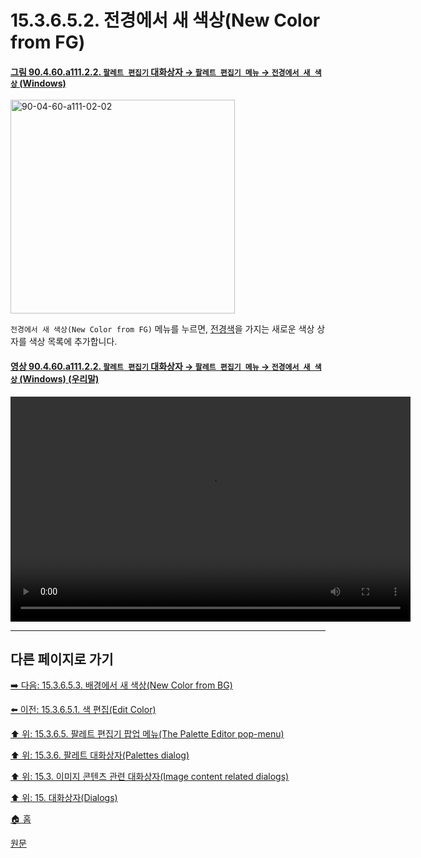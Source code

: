 # 15.3.6.5.2. 전경에서 새 색상(New Color from FG)

<a id="90-04-60-a111-02-02"></a>

#### [그림 90.4.60.a111.2.2. `팔레트 편집기` 대화상자 → `팔레트 편집기 메뉴` → `전경에서 새 색상` (Windows)](./90-04-0060-palette_editor.md#90-04-60-a111-02-02)
<img width="359" height="342" alt="90-04-60-a111-02-02" src="https://github.com/user-attachments/assets/919df9dd-c8d5-4007-8ef2-84889925116d" />

`전경에서 새 색상(New Color from FG)` 메뉴를 누르면, [전경색](./19-glossaryx-foreground_color.md)을 가지는 새로운 색상 상자를 색상 목록에 추가합니다.

<a id="90-04-60-a111-02-02-01"></a>

#### [영상 90.4.60.a111.2.2. `팔레트 편집기` 대화상자 → `팔레트 편집기 메뉴` → `전경에서 새 색상` (Windows) (우리말)](./90-04-0060-palette_editor.md#90-04-60-a111-02-02-01)
<video controls="controls" width="640" height="360" src="https://github.com/user-attachments/assets/32d4fb6b-68c2-4afa-8c99-217a329cd9aa"></video>

***

## 다른 페이지로 가기

[➡️ 다음: 15.3.6.5.3. 배경에서 새 색상(New Color from BG)](./15-03-06-05-03-new_color_from_bg.md)

[⬅️ 이전: 15.3.6.5.1. 색 편집(Edit Color)](./15-03-06-05-01-edit_color.md)

[⬆️ 위: 15.3.6.5. 팔레트 편집기 팝업 메뉴(The Palette Editor pop-menu)](./15-03-06-05-00-the_palette_editor_pop_menu.md)

[⬆️ 위: 15.3.6. 팔레트 대화상자(Palettes dialog)](./15-03-06-00-palettes-dialog.md)

[⬆️ 위: 15.3. 이미지 콘텐츠 관련 대화상자(Image content related dialogs)](./15-03-00-image-content-related-dialogs.md)

[⬆️ 위: 15. 대화상자(Dialogs)](./15-00-dialogs.md)

[🏠 홈](./00-home.md)

[원문](https://docs.gimp.org/2.10/ko/gimp-palette-dialog.html#gimp-palette-editor-menu)